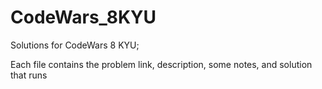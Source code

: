 # CodeWars_8KYU

Solutions for CodeWars 8 KYU; 

Each file contains the problem link, description, some notes, and solution that runs 
